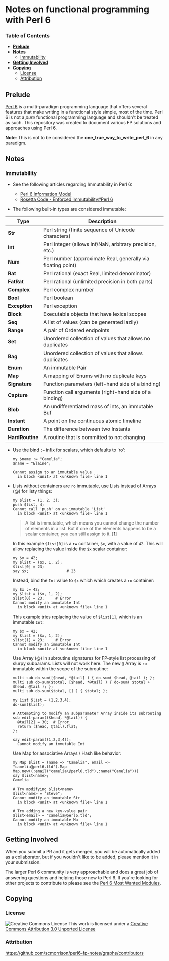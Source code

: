 # Notes on functional programming with Perl 6

### Table of Contents

* __[Prelude](#prelude)__
* __[Notes](#notes)__
    * [Immutability](#immutability)
* __[Getting Involved](#getting-involved)__
* __[Copying](#copying)__
    * [License](#license)
    * [Attribution](#attribution)

## Prelude

[Perl 6] is a multi-paradigm programming language that offers several features that make writing in a functional style simple, most of the time. Perl 6 is not a _*pure*_ functional programming language and shouldn't be treated as such. This repository was created to document various FP solutions and approaches using Perl 6.

**Note**: This is not to be considered the **one_true_way_to_write_perl_6** in any paradigm.

## Notes

### Immutability

* See the following articles regarding Immutability in Perl 6:
  * [Perl 6 Information Model]
  * [Rosetta Code - Enforced immutability#Perl 6]

* The following built-in types are considered immutable: 

| Type          | Description                                                  |
|---------------|--------------------------------------------------------------|
|**Str**        | Perl string (finite sequence of Unicode characters)          |
|**Int**        | Perl integer (allows Inf/NaN, arbitrary precision, etc.)     |
|**Num**        | Perl number (approximate Real, generally via floating point) |
|**Rat**        | Perl rational (exact Real, limited denominator)              |
|**FatRat**     | Perl rational (unlimited precision in both parts)            |
|**Complex**    | Perl complex number                                          |
|**Bool**       | Perl boolean                                                 |
|**Exception**  | Perl exception                                               |
|**Block**      | Executable objects that have lexical scopes                  |
|**Seq**        | A list of values (can be generated lazily)                   |
|**Range**      | A pair of Ordered endpoints                                  |
|**Set**        | Unordered collection of values that allows no duplicates     |
|**Bag**        | Unordered collection of values that allows duplicates        |
|**Enum**       | An immutable Pair                                            |
|**Map**        | A mapping of Enums with no duplicate keys                    |
|**Signature**  | Function parameters (left-hand side of a binding)            |
|**Capture**    | Function call arguments (right-hand side of a binding)       |
|**Blob**       | An undifferentiated mass of ints, an immutable Buf           |
|**Instant**    | A point on the continuous atomic timeline                    |
|**Duration**   | The difference between two Instants                          |
|**HardRoutine**| A routine that is committed to not changing                  |

* Use the bind `:=` infix for scalars, which defaults to 'ro':

  ```perl6
  my $name := "Camelia";
  $name = "Elaine";
  
  Cannot assign to an immutable value
    in block <unit> at <unknown file> line 1
  ```

* Lists without containers are `ro` immutable, use Lists instead of Arrays (@) for listy things:

  ```perl6
  my $list = (1, 2, 3);
  push $list, 4;
  Cannot call 'push' on an immutable 'List'
    in block <unit> at <unknown file> line 1
  ```

  > A list is immutable, which means you cannot change the number of elements in a list. But if one of the elements happens to be a scalar container, you can still assign to it. [[1]]

  In this example `$list[0]` is a `rw` container, `$x`, with a value of `42`. This will allow replacing the value inside the `$x` scalar container:

  ```perl6
  my $x = 42;
  my $list = ($x, 1, 2);
  $list[0] = 23;
  say $x;                 # 23
  ```

  Instead, bind the `Int` value to `$x` which which creates a `ro` container:

  ```perl6
  my $x := 42;
  my $list = ($x, 1, 2);
  $list[0] = 23;     # Error
  Cannot modify an immutable Int
    in block <unit> at <unknown file> line 1
  ```

  This example tries replacing the value of `$list[1]`, which is an immutable `Int`:

  ```perl6
  my $x = 42;
  my $list = ($x, 1, 2);
  $list[1] = 23;     # Error
  Cannot modify an immutable Int
    in block <unit> at <unknown file> line 1
  ```

  Use Array (@) in subroutine signatures for FP-style list processing of slurpy subparams. Lists will not work here. The new `@` Array is `ro` immutable within the scope of the subroutine:

  ```perl6
  multi sub do-sum([$head, *@tail] ) { do-sum( $head, @tail ); };
  multi sub do-sum($total, [$head, *@tail] ) { do-sum( $total + $head, @tail ); };
  multi sub do-sum($total, [] ) { $total; };

  my List $list = (1,2,3,4);
  do-sum($list);

  # Attempting to modify an subparameter Array inside its subrouting
  sub edit-param(($head, *@tail)) {
    @tail[2] = 30;  # Error
    return ($head, @tail).flat;
  };

  say edit-param((1,2,3,4));
    Cannot modify an immutable Int
  ```

  Use Map for associative Arrays / Hash like behavior:

  ```perl6
  my Map $list = (name => "Camelia", email => "camelia@perl6.tld").Map
  Map.new((:email("camelia\@perl6.tld"),:name("Camelia")))
  say $list<name>;
  Camelia

  # Try modifying $list<name>
  $list<name> = "Steve";
  Cannot modify an immutable Str
    in block <unit> at <unknown file> line 1

  # Try adding a new key-value pair
  $list<email> = "camelia@perl6.tld";
  Cannot modify an immutable Mu
    in block <unit> at <unknown file> line 1
  ```

## Getting Involved

When you submit a PR and it gets merged, you will be automatically added as a collaborator, but if you wouldn't like to be added, please mention it in your submission.

The larger Perl 6 community is very approachable and does a great job of answering questions and helping those new to Perl 6. If you're looking for other projects to contribute to please see the [Perl 6 Most Wanted Modules][Perl 6 Most Wanted].

## Copying

### License

![Creative Commons License](http://i.creativecommons.org/l/by/3.0/88x31.png)
This work is licensed under a
[Creative Commons Attribution 3.0 Unported License][license]

### Attribution

https://github.com/scmorrison/perl6-fp-notes/graphs/contributors

<!-- Links -->
[FP Notes on Perl 6 (this repo)]: https://github.com/scmorrison/perl6-fp-notes
[Perl 6]: http://perl6.org
[Perl 6 Most Wanted]: https://github.com/perl6/perl6-most-wanted
[Perl 6 Information Model]: http://www.dlugosz.com/Perl6/web/info-model-1.html
[Rosetta Code - Enforced immutability#Perl 6]: https://rosettacode.org/wiki/Enforced_immutability#Perl_6
[1]: https://docs.perl6.org/language/containers.html#Scalar_containers_and_listy_things
[license]: http://creativecommons.org/licenses/by/3.0/deed.en_US
[Elixir Style Guide]: https://github.com/levionessa/elixir_style_guide

